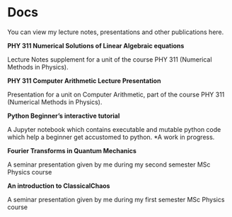 # Docs
You can view my lecture notes, presentations and other publications here. 

**PHY 311 Numerical Solutions of Linear Algebraic equations**

Lecture Notes supplement for a unit of the course PHY 311 (Numerical Methods in Physics).

**PHY 311 Computer Arithmetic Lecture Presentation**

Presentation for a unit on Computer Arithmetic, part of the course PHY 311 (Numerical Methods in Physics).

**Python Beginner’s interactive tutorial**

A Jupyter notebook which contains executable and mutable python code which help a beginner get accustomed to python. *A work in progress.

**Fourier Transforms in Quantum Mechanics**

A seminar presentation given by me during my second semester MSc Physics course

**An introduction to ClassicalChaos**

A seminar presentation given by me during my first semester MSc Physics course

